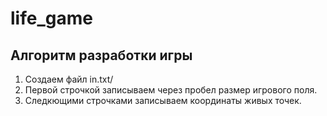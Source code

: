 # life_game
## Алгоритм разработки игры
1. Создаем файл in.txt/
2. Первой строчкой записываем через пробел размер игрового поля.
3. Следкющими строчками записываем координаты живых точек.
